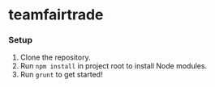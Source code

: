 # teamfairtrade

### Setup
1. Clone the repository.
2. Run `npm install` in project root to install Node modules.
3. Run `grunt` to get started!
